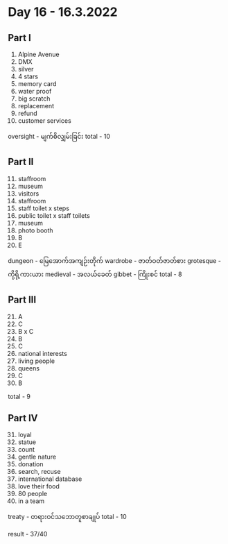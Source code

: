 # Day 16 - 16.3.2022

## Part I

1. Alpine Avenue
2. DMX
3. silver
4. 4 stars
5. memory card
6. water proof
7. big scratch
8. replacement
9. refund
10. customer services

oversight - မျက်စိလျှမ်းခြင်း
total - 10 

## Part II

11. staffroom
12. museum
13. visitors
14. staffroom
15. staff toilet x steps
16. public toilet x staff toilets
17. museum
18. photo booth
19. B
20. E

dungeon - မြေအောက်အကျဉ်းတိုက်
wardrobe - ဇာတ်ဝတ်ဇာတ်စား
grotesque - ကို့ရို့ကားယား
medieval - အလယ်ခေတ်
gibbet - ကြိုးစင်
total - 8

## Part III

21. A
22. C
23. B x C
24. B
25. C
26. national interests
27. living people
28. queens
29. C
30. B

total - 9

## Part IV

31. loyal
32. statue
33. count
34. gentle nature
35. donation
36. search, recuse
37. international database
38. love their food
39. 80 people
40. in a team

treaty - တရားဝင်သဘောတူစာချုပ်
total - 10

result - 37/40